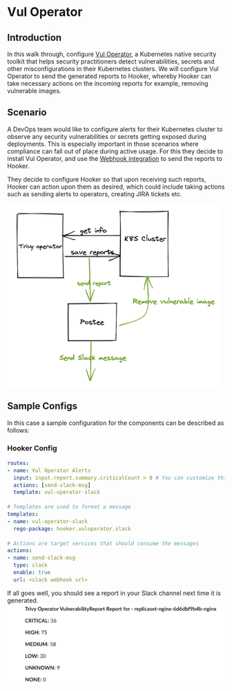 # Vul Operator 

## Introduction
In this walk through, configure [Vul Operator](https://github.com/khulnasoft-lab/vul-operator), a Kubernetes native security toolkit that helps security practitioners detect vulnerabilities, secrets and other misconfigurations in their Kubernetes clusters. We will configure Vul Operator to send the generated reports to Hooker, whereby Hooker can take necessary actions on the incoming reports for example, removing vulnerable images.

## Scenario
A DevOps team would like to configure alerts for their Kubernetes cluster to observe any security vulnerabilities or secrets getting exposed during deployments. This is especially important in those scenarios where compliance can fall out of place during active usage. For this they decide to install Vul Operator, and use the [Webhook integration](https://khulnasoft-lab.github.io/vul-operator/latest/integrations/webhook/) to send the reports to Hooker.

They decide to configure Hooker so that upon receiving such reports, Hooker can action upon them as desired, which could include taking actions such as sending alerts to operators, creating JIRA tickets etc.

![img.png](assets/vul-operator-webhook.png)

## Sample Configs
In this case a sample configuration for the components can be described as follows:

### Hooker Config

```yaml
routes:
- name: Vul Operator Alerts
  input: input.report.summary.criticalCount > 0 # You can customize this based on your needs
  actions: [send-slack-msg]
  template: vul-operator-slack

# Templates are used to format a message
templates:
- name: vul-operator-slack
  rego-package: hooker.vuloperator.slack

# Actions are target services that should consume the messages
actions:
- name: send-slack-msg
  type: slack
  enable: true
  url: <slack webhook url>
```

If all goes well, you should see a report in your Slack channel next time it is generated.
![img.png](assets/vul-operator-slack-report.png)